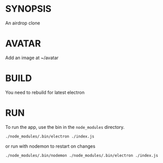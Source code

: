 # SYNOPSIS
An airdrop clone

# AVATAR
Add an image at ~/avatar

# BUILD

You need to rebuild for latest electron

# RUN
To run the app, use the bin in the `node_modules` directory.

```bash
./node_modules/.bin/electron ./index.js
```

or run with nodemon to restart on changes

```bash
./node_modules/.bin/nodemon ./node_modules/.bin/electron ./index.js
```